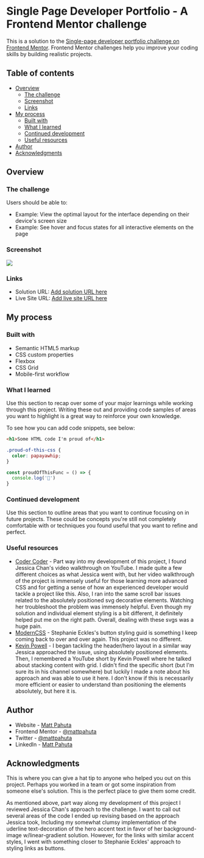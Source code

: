 # Single Page Developer Portfolio - A Frontend Mentor challenge

This is a solution to the [Single-page developer portfolio challenge on Frontend Mentor](https://www.frontendmentor.io/challenges/singlepage-developer-portfolio-bBVj2ZPi-x). Frontend Mentor challenges help you improve your coding skills by building realistic projects. 

## Table of contents

- [Overview](#overview)
  - [The challenge](#the-challenge)
  - [Screenshot](#screenshot)
  - [Links](#links)
- [My process](#my-process)
  - [Built with](#built-with)
  - [What I learned](#what-i-learned)
  - [Continued development](#continued-development)
  - [Useful resources](#useful-resources)
- [Author](#author)
- [Acknowledgments](#acknowledgments)


## Overview

### The challenge

Users should be able to:

- Example: View the optimal layout for the interface depending on their device's screen size
- Example: See hover and focus states for all interactive elements on the page

### Screenshot

![](./screenshot.jpg)


### Links

- Solution URL: [Add solution URL here](https://your-solution-url.com)
- Live Site URL: [Add live site URL here](https://your-live-site-url.com)

## My process

### Built with

- Semantic HTML5 markup
- CSS custom properties
- Flexbox
- CSS Grid
- Mobile-first workflow

### What I learned

Use this section to recap over some of your major learnings while working through this project. Writing these out and providing code samples of areas you want to highlight is a great way to reinforce your own knowledge.

To see how you can add code snippets, see below:

```html
<h1>Some HTML code I'm proud of</h1>
```
```css
.proud-of-this-css {
  color: papayawhip;
}
```
```js
const proudOfThisFunc = () => {
  console.log('🎉')
}
```

### Continued development

Use this section to outline areas that you want to continue focusing on in future projects. These could be concepts you're still not completely comfortable with or techniques you found useful that you want to refine and perfect.

### Useful resources

- [Coder Coder](https://www.example.com) - Part way into my development of this project, I found Jessica Chan's video walkthrough on YouTube. I made quite a few different choices as what Jessica went with, but her video walkthrough of the project is immensely useful for those learning more advanced CSS and for getting a sense of how an experienced developer would tackle a project like this. Also, I ran into the same scroll bar issues related to the absolutely positioned svg decorative elements. 
Watching her troubleshoot the problem was immensely helpful. Even though my solution and individual element styling is a bit different, it definitely helped put me on the right path. Overall, dealing with these svgs was a huge pain.
- [ModernCSS](https://moderncss.dev/css-button-styling-guide/) - Stephanie Eckles's button styling guid is something I keep coming back to over and over again. This project was no different.
- [Kevin Powell](https://www.youtube.com/@KevinPowell/featured) - I began tackling the header/hero layout in a similar way Jessica approached the issue, using absolutely positioned elements. Then, I remembered a YouTube short by Kevin Powell where he talked about stacking content with grid. I didn't find the specific short (but I'm sure its in his channel somewhere) but luckily I made a note about his approach and was able to use it here. I don't know if this is necessarily more efficient or easier to understand than positioning the elements absolutely, but here it is.

## Author

- Website - [Matt Pahuta](https://www.mattpahuta.com)
- Frontend Mentor - [@mattpahuta](https://www.frontendmentor.io/profile/MattPahuta)
- Twitter - [@mattpahuta](https://www.twitter.com/MattPahuta)
- LinkedIn - [Matt Pahuta](www.linkedin.com/in/mattpahuta)


## Acknowledgments

This is where you can give a hat tip to anyone who helped you out on this project. Perhaps you worked in a team or got some inspiration from someone else's solution. This is the perfect place to give them some credit.

As mentioned above, part way along my development of this project I reviewed Jessica Chan's approach to the challenge. I want to call out several areas of the code I ended up revising based on the approach Jessica took, Including my somewhat clumsy implementation of the uderline text-decoration of the hero accent text in favor of her background-image w/linear-gradient solution. However, for the links with similar accent styles, I went with something closer to Stephanie Eckles' approach to styling links as buttons.
